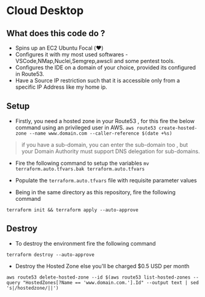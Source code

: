 # Cloud Desktop

## What does this code do ?

- Spins up an EC2 Ubuntu Focal (:heart:) 
- Configures it with my most used softwares - VSCode,NMap,Nuclei,Semgrep,awscli and some pentest tools.
- Configures the IDE on a domain of your choice, provided its configured in Route53.
- Have a Source IP restriction such that it is accessible only from a specific IP Address like my home ip.

## Setup

- Firstly, you need a hosted zone in your Route53 , for this fire the below command using an privileged user in AWS.
`aws route53 create-hosted-zone --name www.domain.com --caller-reference $(date +%s)`

> if you have a sub-domain, you can enter the sub-domain too , but your Domain Authority must support DNS delegation for sub-domains.

- Fire the following command to setup the variables
`mv terraform.auto.tfvars.bak terraform.auto.tfvars`

- Populate the `terraform.auto.tfvars` file with requisite parameter values

- Being in the same directory as this repository, fire the following command

`terraform init && terraform apply --auto-approve`

## Destroy

- To destroy the environment fire the following command

`terraform destroy --auto-approve`

- Destroy the Hosted Zone else you'll be charged $0.5 USD per month

`aws route53 delete-hosted-zone --id $(aws route53 list-hosted-zones --query "HostedZones[?Name == 'www.domain.com.'].Id" --output text | sed 's|/hostedzone/||')`



